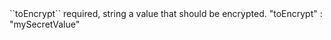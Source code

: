 <tr>
<td>``toEncrypt``</td>
<td>required, string</td>
<td>a value that should be encrypted.</td>
<td> "toEncrypt" : "mySecretValue"</td>
<td></td>
</tr>
